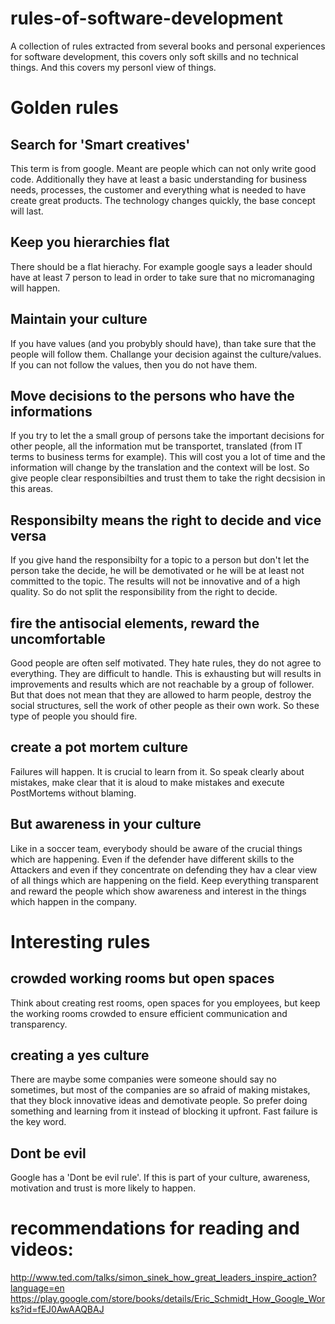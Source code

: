 rules-of-software-development
=============================

A collection of rules extracted from several books and personal experiences for software development, this covers only soft skills and no technical things. And this covers my personl view of things.

# Golden rules

## Search for 'Smart creatives'

This term is from google. Meant are people which can not only write good code. Additionally they have at least a basic understanding for business needs, processes, the customer and everything what is needed to have create great products.
The technology changes quickly, the base concept will last.

## Keep you hierarchies flat

There should be a flat hierachy. For example google says a leader should have at least 7 person to lead in order to take sure that no micromanaging will happen.

## Maintain your culture

If you have values (and you probybly should have), than take sure that the people will follow them. Challange your decision against the culture/values. If you can not follow the values, then you do not have them.

## Move decisions to the persons who have the informations

If you try to let the a small group of persons take the important decisions for other people, all the information mut be transportet, translated (from IT terms to business terms for example). This will cost you a lot of time and the information will change by the translation and the context will be lost. So give people clear responsibilties and trust them to take the right decsision in this areas.

## Responsibilty means the right to decide and vice versa

If you give hand the responsibilty for a topic to a person but don't let the person take the decide, he will be demotivated or he will be at least not committed to the topic. The results will not be innovative and of a high quality. So do not split the responsibility from the right to decide.

## fire the antisocial elements, reward the uncomfortable

Good people are often self motivated. They hate rules, they do not agree to everything. They are difficult to handle. This is exhausting but will results in improvements and results which are not reachable by a group of follower.
But that does not mean that they are allowed to harm people, destroy the social structures, sell the work of other people as their own work. So these type of people you should fire.

## create a pot mortem culture

Failures will happen. It is crucial to learn from it. So speak clearly about mistakes, make clear that it is aloud to make mistakes and execute PostMortems without blaming.

## But awareness in your culture

Like in a soccer team, everybody should be aware of the crucial things which are happening. Even if the defender have different skills to the Attackers and even if they concentrate on defending they hav a clear view of all things which are happening on the field. Keep everything transparent and reward the people which show awareness and interest in the things which happen in the company.

# Interesting rules

## crowded working rooms but open spaces

Think about creating rest rooms, open spaces for you employees, but keep the working rooms crowded to ensure efficient communication and transparency.

## creating a yes culture

There are maybe some companies were someone should say no sometimes, but most of the companies are so afraid of making mistakes, that they block innovative ideas and demotivate people. So prefer doing something and learning from it instead of blocking it upfront. Fast failure is the key word.

## Dont be evil

Google has a 'Dont be evil rule'. If this is part of your culture, awareness, motivation and trust is more likely to happen.

# recommendations for reading and videos:

http://www.ted.com/talks/simon_sinek_how_great_leaders_inspire_action?language=en
https://play.google.com/store/books/details/Eric_Schmidt_How_Google_Works?id=fEJ0AwAAQBAJ
